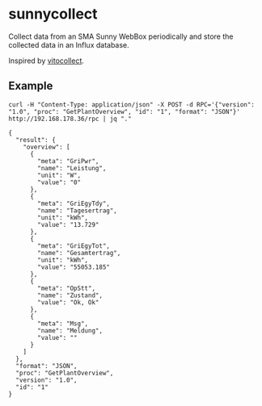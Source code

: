 # sunnycollect

Collect data from an SMA Sunny WebBox periodically and store the collected data in an Influx database.

Inspired by [vitocollect](https://github.com/nexx512/vitocollect).

## Example
```
curl -H "Content-Type: application/json" -X POST -d RPC='{"version": "1.0", "proc": "GetPlantOverview", "id": "1", "format": "JSON"}' http://192.168.178.36/rpc | jq "."
```

```
{
  "result": {
    "overview": [
      {
        "meta": "GriPwr",
        "name": "Leistung",
        "unit": "W",
        "value": "0"
      },
      {
        "meta": "GriEgyTdy",
        "name": "Tagesertrag",
        "unit": "kWh",
        "value": "13.729"
      },
      {
        "meta": "GriEgyTot",
        "name": "Gesamtertrag",
        "unit": "kWh",
        "value": "55053.185"
      },
      {
        "meta": "OpStt",
        "name": "Zustand",
        "value": "Ok, Ok"
      },
      {
        "meta": "Msg",
        "name": "Meldung",
        "value": ""
      }
    ]
  },
  "format": "JSON",
  "proc": "GetPlantOverview",
  "version": "1.0",
  "id": "1"
}

